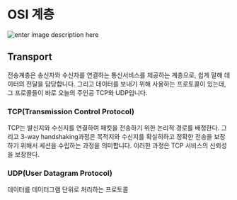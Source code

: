 # OSI 계층

![enter image description here](https://t1.daumcdn.net/cfile/tistory/99F6363359FDDC9E1F)


## Transport
전송계층은 송신자와 수신자를 연결하는 통신서비스를 제공하는 계층으로, 쉽게 말해 데이터의 전달을 담당합니다. 그리고 데이터를 보내기 위해 사용하는 프로토콜이 있는데, 그 프로콜들이 바로 오늘의 주인공 TCP와 UDP입니다.

### TCP(Transmission Control Protocol)

TCP는 발신지와 수신지를 연결하여 패킷을 전송하기 위한 논리적 경로를 배정한다. 그리고 3-way handshaking과정은 목적지와 수신지를 확실히하고 정확한 전송을 보장하기 위해서 세션을 수립하는 과정을 의미합니다. 이러한 과정은 TCP 서비스의 신뢰성을 보장한다. 

### UDP(User Datagram Protocol)

데이터를 데이터그램 단위로 처리하는 프로토콜


<!--stackedit_data:
eyJoaXN0b3J5IjpbNjM2ODMyNDc4LDE3NjgxNDQ0NjNdfQ==
-->